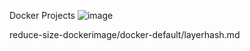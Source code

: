 Docker Projects
![image](https://github.com/user-attachments/assets/f3a46a66-71e1-4a5b-9761-abb2e4b37913)

reduce-size-dockerimage/docker-default/layerhash.md
